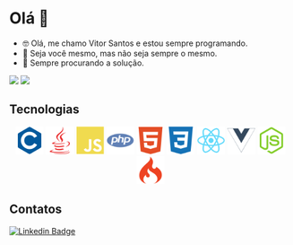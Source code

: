 #  Olá 🥑


* 🤓 Olá, me chamo Vitor Santos e estou sempre programando. 
* 💭 Seja você mesmo, mas não seja sempre o mesmo. 
* 🚀 Sempre procurando a solução. 

<div>
  <img height="170em" src="https://github-readme-stats.vercel.app/api?username=dvitorsantos&show_icons=true&theme=gotham&include_all_commits=true&count_private=true"/>
  <img height="170em" src="https://github-readme-stats.vercel.app/api/top-langs/?username=dvitorsantos&layout=compact&langs_count=16&theme=gotham"/>
</div>


## Tecnologias
<p align="center">
<img height="50" src="https://raw.githubusercontent.com/devicons/devicon/master/icons/c/c-plain.svg">
<img height="50" src="https://raw.githubusercontent.com/devicons/devicon/master/icons/java/java-plain.svg">
<img height="50" src="https://raw.githubusercontent.com/devicons/devicon/master/icons/javascript/javascript-plain.svg">
<img height="50" src="https://raw.githubusercontent.com/devicons/devicon/master/icons/php/php-plain.svg">
<img height="50" src="https://raw.githubusercontent.com/devicons/devicon/master/icons/html5/html5-plain.svg">
<img height="50" src="https://raw.githubusercontent.com/devicons/devicon/master/icons/css3/css3-plain.svg">
<img height="50" src="https://raw.githubusercontent.com/devicons/devicon/master/icons/react/react-original.svg">
<img height="50" src="https://raw.githubusercontent.com/devicons/devicon/master/icons/vuejs/vuejs-plain.svg">
<img height="50" src="https://raw.githubusercontent.com/devicons/devicon/master/icons/nodejs/nodejs-plain.svg">
<img height="50" src="https://raw.githubusercontent.com/devicons/devicon/master/icons/codeigniter/codeigniter-plain.svg">
</p>

## Contatos
[![Linkedin Badge](https://img.shields.io/badge/LinkedIn-0077B5?style=for-the-badge&logo=linkedin&logoColor=white)](https://www.linkedin.com/in/dvitorsantos/)
